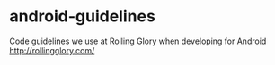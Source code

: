 # android-guidelines
Code guidelines we use at Rolling Glory when developing for Android http://rollingglory.com/
